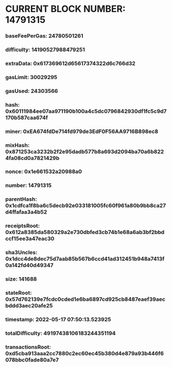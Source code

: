 # CURRENT BLOCK NUMBER: 14791315

### baseFeePerGas: 24780501261
### difficulty: 14190527988479251
### extraData: 0x617369612d65617374322d6c766d32
### gasLimit: 30029295
### gasUsed: 24303566
### hash: 0x60111984ee07aa971190b100a4c5dc0796842930df1fc5c9d7170b587caa674f
### miner: 0xEA674fdDe714fd979de3EdF0F56AA9716B898ec8
### mixHash: 0x871253ca3232b2f2e95dadb577b8a693d2094ba70a6b8224fa08cd0a7821429b
### nonce: 0x1e661532a20988a0
### number: 14791315
### parentHash: 0x1cdfca1f8ba6c5decb92e033181005fc60f961a80b9bb8ca27d4ffafaa3a4b52
### receiptsRoot: 0x612a8385da580329a2e730dbfed3cb74b1e68a6ab3bf2bbdccf15ee3a47eac30
### sha3Uncles: 0x1dcc4de8dec75d7aab85b567b6ccd41ad312451b948a7413f0a142fd40d49347
### size: 141688
### stateRoot: 0x57d762139e7fcdc0cded1e6ba6897cd925cb8487eaef39aecbddd3aec20afe25
### timestamp: 2022-05-17 07:50:13.523925
### totalDifficulty: 49197438106183244351194
### transactionsRoot: 0xd5cba913aaa2cc7880c2ec60ec45b380d4e879a93b446f6078bbc0fade80a7e7
